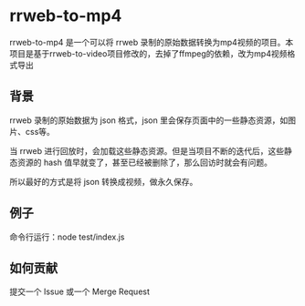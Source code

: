 # rrweb-to-mp4
rrweb-to-mp4 是一个可以将 rrweb 录制的原始数据转换为mp4视频的项目。本项目是基于rrweb-to-video项目修改的，去掉了ffmpeg的依赖，改为mp4视频格式导出

## 背景
rrweb 录制的原始数据为 json 格式，json 里会保存页面中的一些静态资源，如图片、css等。  

当 rrweb 进行回放时，会加载这些静态资源。但是当项目不断的迭代后，这些静态资源的 hash 值早就变了，甚至已经被删除了，那么回访时就会有问题。  

所以最好的方式是将 json 转换成视频，做永久保存。

## 例子
命令行运行：node test/index.js


## 如何贡献
提交一个 Issue 或一个 Merge Request



